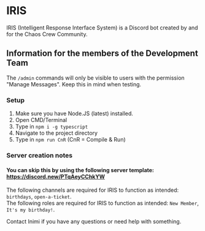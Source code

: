 # IRIS
IRIS (Intelligent Response Interface System) is a Discord bot created by and for the Chaos Crew Community.


## Information for the members of the Development Team

The ``/admin`` commands will only be visible to users with the permission "Manage Messages". Keep this in mind when testing.
### Setup
1. Make sure you have Node.JS (latest) installed.
2. Open CMD/Terminal
3. Type in ``npm i -g typescript``
4. Navigate to the project directory
5. Type in ``npm run CnR`` (CnR = Compile & Run)

### Server creation notes
#### You can skip this by using the following server template: https://discord.new/PTqAeyCChkYW

The following channels are required for IRIS to function as intended: ``birthdays``, ``open-a-ticket``.<br>
The following roles are required for IRIS to function as intended: ``New Member``, ``It's my birthday!``.

Contact Inimi if you have any questions or need help with something.
